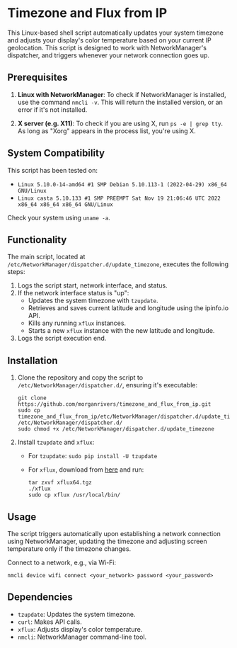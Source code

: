 # Timezone and Flux from IP

This Linux-based shell script automatically updates your system timezone and adjusts your display's color temperature based on your current IP geolocation. This script is designed to work with NetworkManager's dispatcher, and triggers whenever your network connection goes up.

## Prerequisites

1. **Linux with NetworkManager**: To check if NetworkManager is installed, use the command `nmcli -v`. This will return the installed version, or an error if it's not installed.

2. **X server (e.g. X11)**: To check if you are using X, run `ps -e | grep tty`. As long as "Xorg" appears in the process list, you're using X.

## System Compatibility

This script has been tested on:

- `Linux 5.10.0-14-amd64 #1 SMP Debian 5.10.113-1 (2022-04-29) x86_64 GNU/Linux`
- `Linux casta 5.10.133 #1 SMP PREEMPT Sat Nov 19 21:06:46 UTC 2022 x86_64 x86_64 x86_64 GNU/Linux`

Check your system using `uname -a`.

## Functionality

The main script, located at `/etc/NetworkManager/dispatcher.d/update_timezone`, executes the following steps:

1. Logs the script start, network interface, and status.
2. If the network interface status is "up":
    - Updates the system timezone with `tzupdate`.
    - Retrieves and saves current latitude and longitude using the ipinfo.io API.
    - Kills any running `xflux` instances.
    - Starts a new `xflux` instance with the new latitude and longitude.
3. Logs the script execution end.

## Installation

1. Clone the repository and copy the script to `/etc/NetworkManager/dispatcher.d/`, ensuring it's executable:

   ```
   git clone https://github.com/morganrivers/timezone_and_flux_from_ip.git
   sudo cp timezone_and_flux_from_ip/etc/NetworkManager/dispatcher.d/update_timezone /etc/NetworkManager/dispatcher.d/
   sudo chmod +x /etc/NetworkManager/dispatcher.d/update_timezone
   ```

2. Install `tzupdate` and `xflux`:

   - For `tzupdate`: `sudo pip install -U tzupdate`
   - For `xflux`, download from [here](https://justgetflux.com/linux.html) and run:

     ```
     tar zxvf xflux64.tgz
     ./xflux
     sudo cp xflux /usr/local/bin/
     ```

## Usage

The script triggers automatically upon establishing a network connection using NetworkManager, updating the timezone and adjusting screen temperature only if the timezone changes.

Connect to a network, e.g., via Wi-Fi:

```
nmcli device wifi connect <your_network> password <your_password>
```

## Dependencies

- `tzupdate`: Updates the system timezone.
- `curl`: Makes API calls.
- `xflux`: Adjusts display's color temperature.
- `nmcli`: NetworkManager command-line tool.
